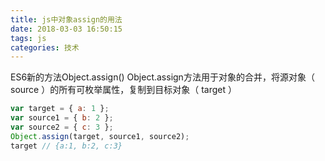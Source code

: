 ```yaml
---
title: js中对象assign的用法
date: 2018-03-03 16:50:15
tags: js
categories: 技术
---
```


ES6新的方法Object.assign()
Object.assign方法用于对象的合并，将源对象（ source ）的所有可枚举属性，复制到目标对象（ target ）

```js
var target = { a: 1 };  
var source1 = { b: 2 };  
var source2 = { c: 3 };  
Object.assign(target, source1, source2);  
target // {a:1, b:2, c:3}
```

